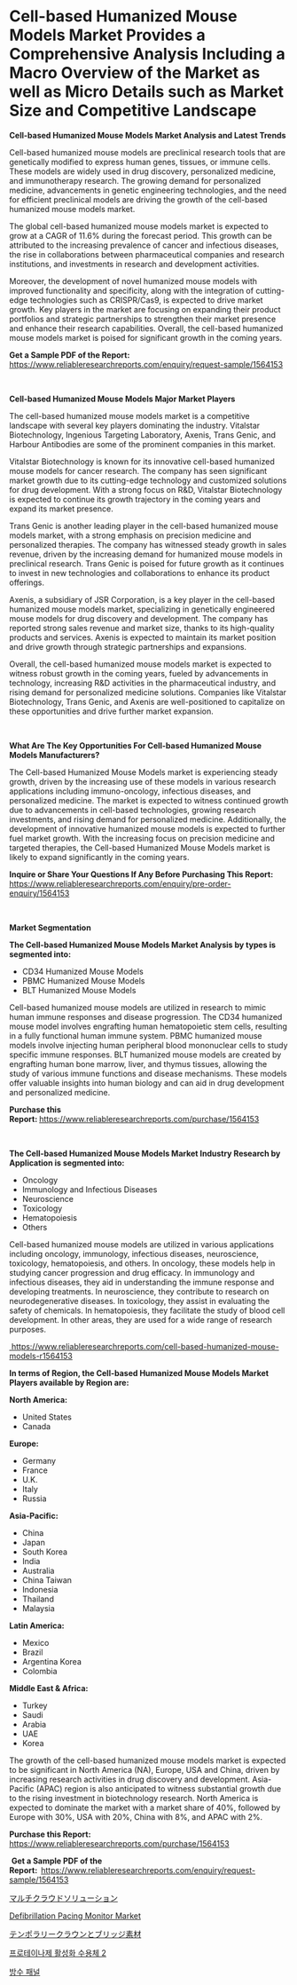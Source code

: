 <p><h1>Cell-based Humanized Mouse Models Market Provides a Comprehensive Analysis Including a Macro Overview of the Market as well as Micro Details such as Market Size and Competitive Landscape</h1></p><p><strong>Cell-based Humanized Mouse Models Market Analysis and Latest Trends</strong></p>
<p><p>Cell-based humanized mouse models are preclinical research tools that are genetically modified to express human genes, tissues, or immune cells. These models are widely used in drug discovery, personalized medicine, and immunotherapy research. The growing demand for personalized medicine, advancements in genetic engineering technologies, and the need for efficient preclinical models are driving the growth of the cell-based humanized mouse models market.</p><p>The global cell-based humanized mouse models market is expected to grow at a CAGR of 11.6% during the forecast period. This growth can be attributed to the increasing prevalence of cancer and infectious diseases, the rise in collaborations between pharmaceutical companies and research institutions, and investments in research and development activities.</p><p>Moreover, the development of novel humanized mouse models with improved functionality and specificity, along with the integration of cutting-edge technologies such as CRISPR/Cas9, is expected to drive market growth. Key players in the market are focusing on expanding their product portfolios and strategic partnerships to strengthen their market presence and enhance their research capabilities. Overall, the cell-based humanized mouse models market is poised for significant growth in the coming years.</p></p>
<p><strong>Get a Sample PDF of the Report:&nbsp;</strong> <a href="https://www.reliableresearchreports.com/enquiry/request-sample/1564153">https://www.reliableresearchreports.com/enquiry/request-sample/1564153</a></p>
<p>&nbsp;</p>
<p><strong>Cell-based Humanized Mouse Models Major Market Players</strong></p>
<p><p>The cell-based humanized mouse models market is a competitive landscape with several key players dominating the industry. Vitalstar Biotechnology, Ingenious Targeting Laboratory, Axenis, Trans Genic, and Harbour Antibodies are some of the prominent companies in this market.</p><p>Vitalstar Biotechnology is known for its innovative cell-based humanized mouse models for cancer research. The company has seen significant market growth due to its cutting-edge technology and customized solutions for drug development. With a strong focus on R&D, Vitalstar Biotechnology is expected to continue its growth trajectory in the coming years and expand its market presence.</p><p>Trans Genic is another leading player in the cell-based humanized mouse models market, with a strong emphasis on precision medicine and personalized therapies. The company has witnessed steady growth in sales revenue, driven by the increasing demand for humanized mouse models in preclinical research. Trans Genic is poised for future growth as it continues to invest in new technologies and collaborations to enhance its product offerings.</p><p>Axenis, a subsidiary of JSR Corporation, is a key player in the cell-based humanized mouse models market, specializing in genetically engineered mouse models for drug discovery and development. The company has reported strong sales revenue and market size, thanks to its high-quality products and services. Axenis is expected to maintain its market position and drive growth through strategic partnerships and expansions.</p><p>Overall, the cell-based humanized mouse models market is expected to witness robust growth in the coming years, fueled by advancements in technology, increasing R&D activities in the pharmaceutical industry, and rising demand for personalized medicine solutions. Companies like Vitalstar Biotechnology, Trans Genic, and Axenis are well-positioned to capitalize on these opportunities and drive further market expansion.</p></p>
<p>&nbsp;</p>
<p><strong>What Are The Key Opportunities For Cell-based Humanized Mouse Models Manufacturers?</strong></p>
<p><p>The Cell-based Humanized Mouse Models market is experiencing steady growth, driven by the increasing use of these models in various research applications including immuno-oncology, infectious diseases, and personalized medicine. The market is expected to witness continued growth due to advancements in cell-based technologies, growing research investments, and rising demand for personalized medicine. Additionally, the development of innovative humanized mouse models is expected to further fuel market growth. With the increasing focus on precision medicine and targeted therapies, the Cell-based Humanized Mouse Models market is likely to expand significantly in the coming years.</p></p>
<p><strong>Inquire or Share Your Questions If Any Before Purchasing This Report:</strong> <a href="https://www.reliableresearchreports.com/enquiry/pre-order-enquiry/1564153">https://www.reliableresearchreports.com/enquiry/pre-order-enquiry/1564153</a></p>
<p>&nbsp;</p>
<p><strong>Market Segmentation</strong></p>
<p><strong>The Cell-based Humanized Mouse Models Market Analysis by types is segmented into:</strong></p>
<p><ul><li>CD34 Humanized Mouse Models</li><li>PBMC Humanized Mouse Models</li><li>BLT Humanized Mouse Models</li></ul></p>
<p><p>Cell-based humanized mouse models are utilized in research to mimic human immune responses and disease progression. The CD34 humanized mouse model involves engrafting human hematopoietic stem cells, resulting in a fully functional human immune system. PBMC humanized mouse models involve injecting human peripheral blood mononuclear cells to study specific immune responses. BLT humanized mouse models are created by engrafting human bone marrow, liver, and thymus tissues, allowing the study of various immune functions and disease mechanisms. These models offer valuable insights into human biology and can aid in drug development and personalized medicine.</p></p>
<p><strong>Purchase this Report:&nbsp;</strong><a href="https://www.reliableresearchreports.com/purchase/1564153">https://www.reliableresearchreports.com/purchase/1564153</a></p>
<p>&nbsp;</p>
<p><strong>The Cell-based Humanized Mouse Models Market Industry Research by Application is segmented into:</strong></p>
<p><ul><li>Oncology</li><li>Immunology and Infectious Diseases</li><li>Neuroscience</li><li>Toxicology</li><li>Hematopoiesis</li><li>Others</li></ul></p>
<p><p>Cell-based humanized mouse models are utilized in various applications including oncology, immunology, infectious diseases, neuroscience, toxicology, hematopoiesis, and others. In oncology, these models help in studying cancer progression and drug efficacy. In immunology and infectious diseases, they aid in understanding the immune response and developing treatments. In neuroscience, they contribute to research on neurodegenerative diseases. In toxicology, they assist in evaluating the safety of chemicals. In hematopoiesis, they facilitate the study of blood cell development. In other areas, they are used for a wide range of research purposes.</p></p>
<p><a href="https://www.reliableresearchreports.com/cell-based-humanized-mouse-models-r1564153">&nbsp;https://www.reliableresearchreports.com/cell-based-humanized-mouse-models-r1564153</a></p>
<p><strong>In terms of Region, the Cell-based Humanized Mouse Models Market Players available by Region are:</strong></p>
<p>
    <p> <strong> North America: </strong>
        <ul>
            <li>United States</li>
            <li>Canada</li>
        </ul>
        </p> 
    <p> <strong> Europe: </strong>
        <ul>
            <li>Germany</li>
            <li>France</li>
            <li>U.K.</li>
            <li>Italy</li>
            <li>Russia</li>
        </ul>
        </p> 
    <p> <strong> Asia-Pacific: </strong>
        <ul>
            <li>China</li>
            <li>Japan</li>
            <li>South Korea</li>
            <li>India</li>
            <li>Australia</li>
            <li>China Taiwan</li>
            <li>Indonesia</li>
            <li>Thailand</li>
            <li>Malaysia</li>
        </ul>
        </p> 
    <p> <strong> Latin America: </strong>
        <ul>
            <li>Mexico</li>
            <li>Brazil</li>
            <li>Argentina Korea</li>
            <li>Colombia</li>
        </ul>
        </p> 
    <p> <strong> Middle East & Africa: </strong>
        <ul>
            <li>Turkey</li>
            <li>Saudi</li>
            <li>Arabia</li>
            <li>UAE</li>
            <li>Korea</li>
        </ul>
    </p>
    </p>
<p><p>The growth of the cell-based humanized mouse models market is expected to be significant in North America (NA), Europe, USA and China, driven by increasing research activities in drug discovery and development. Asia-Pacific (APAC) region is also anticipated to witness substantial growth due to the rising investment in biotechnology research. North America is expected to dominate the market with a market share of 40%, followed by Europe with 30%, USA with 20%, China with 8%, and APAC with 2%.</p></p>
<p><strong>Purchase this Report: </strong><a href="https://www.reliableresearchreports.com/purchase/1564153">https://www.reliableresearchreports.com/purchase/1564153</a></p>
<p>&nbsp;<strong>Get a Sample PDF of the Report:&nbsp;&nbsp;</strong><a href="https://www.reliableresearchreports.com/enquiry/request-sample/1564153">https://www.reliableresearchreports.com/enquiry/request-sample/1564153</a></p>
<p><strong></strong></p>
<p><p><a href="https://medium.com/@idellamante2023/%E3%83%9E%E3%83%AB%E3%83%81%E3%82%AF%E3%83%A9%E3%82%A6%E3%83%89%E3%82%BD%E3%83%AA%E3%83%A5%E3%83%BC%E3%82%B7%E3%83%A7%E3%83%B3%E3%81%AE%E5%B8%82%E5%A0%B4%E5%88%86%E6%9E%90-%E3%81%9D%E3%81%AEcagr-%E5%B8%82%E5%A0%B4%E3%82%BB%E3%82%B0%E3%83%A1%E3%83%B3%E3%83%86%E3%83%BC%E3%82%B7%E3%83%A7%E3%83%B3-%E3%81%8A%E3%82%88%E3%81%B3%E4%B8%96%E7%95%8C%E7%9A%84%E3%81%AA%E6%A5%AD%E7%95%8C%E6%A6%82%E8%A6%81-c428422c7cf3">マルチクラウドソリューション</a></p><p><a href="https://github.com/gracielawharr/Market-Research-Report-List-1/blob/main/defibrillation-pacing-monitor-market.md">Defibrillation Pacing Monitor Market</a></p><p><a href="https://medium.com/@sebastianhodges1/%E4%BB%AE%E5%86%A0%E3%81%8A%E3%82%88%E3%81%B3%E3%83%96%E3%83%AA%E3%83%83%E3%82%B8%E6%9D%90%E6%96%99%E5%B8%82%E5%A0%B4-%E6%88%90%E5%8A%9F%E3%81%99%E3%82%8B%E3%83%93%E3%82%B8%E3%83%8D%E3%82%B9%E6%88%A6%E7%95%A5%E3%81%AE%E9%8D%B52031%E5%B9%B4%E3%81%BE%E3%81%A7%E3%81%AE%E4%BA%88%E6%B8%AC-bd63fe2ba4cf">テンポラリークラウンとブリッジ素材</a></p><p><a href="https://medium.com/@matthiasdkins856/%EB%8B%A8%EB%B0%B1%EC%A7%88%EB%B6%84%ED%95%B4%ED%9A%A8%EC%86%8C-%ED%99%9C%EC%84%B1%ED%99%94-%EC%88%98%EC%9A%A9%EC%B2%B4-2-%EC%8B%9C%EC%9E%A5-%EC%84%B1%EA%B3%B5%EC%A0%81%EC%9D%B8-%EB%B9%84%EC%A6%88%EB%8B%88%EC%8A%A4-%EC%A0%84%EB%9E%B5%EC%9D%98-%EC%97%B4%EC%87%A0-2031%EB%85%84%EA%B9%8C%EC%A7%80-%EC%98%88%EC%B8%A1-5dfa82e23b83">프로테이나제 활성화 수용체 2</a></p><p><a href="https://medium.com/@lilmama456456/%EB%B0%A9%EC%88%98-%ED%8C%A8%EB%84%90-%EC%8B%9C%EC%9E%A5-%EC%84%B1%EA%B3%B5%EC%A0%81%EC%9D%B8-%EB%B9%84%EC%A6%88%EB%8B%88%EC%8A%A4-%EC%A0%84%EB%9E%B5%EC%9D%98-%ED%95%B5%EC%8B%AC-%EC%98%88%EC%B8%A1-2031%EB%85%84%EA%B9%8C%EC%A7%80-43f57f3d83fb">방수 패널</a></p></p>